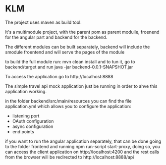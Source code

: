 # KLM

The project uses maven as build tool.

It's a multimodule project, with the parent pom as parent moduile, froenend for the angular part and backend for the backend.

The different modules can be built separately, backend will include the smodule froentend and will serve the pages of the module

to build the full module run: mvn clean install and to tun it, go to backend/target and run java -jar backend-0.0.1-SNAPSHOT.jar

To access the application go to http://localhost:8888

The simple travel api mock application just be running in order to ahve this application working.

in the folder backend/src/main/resources you can find the file application.yml which allows you to configure the application:

- listening port
- OAuth configuration
- async configuration
- end points 

if you want to run the angular application separately, that can be done going to the folder frontend and running npm run-script start-proxy, doing so, you can access the client application on http://localhost:4200 and the rest calls from the browser will be redirected to http://localhost:8888/api


